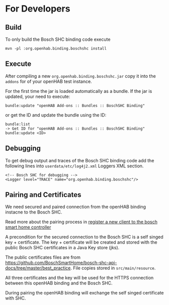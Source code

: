 # For Developers

## Build

To only build the Bosch SHC binding code execute

    mvn -pl :org.openhab.binding.boschshc install

## Execute

After compiling a new ``org.openhab.binding.boschshc.jar`` 
copy it into the ``addons`` for of your openHAB test instance.

For the first time the jar is loaded automatically as a bundle.
If the jar is updated, your need to execute:

    bundle:update "openHAB Add-ons :: Bundles :: BoschSHC Binding"
   
or get the ID and update the bundle using the ID:

    bundle:list
    -> Get ID for "openHAB Add-ons :: Bundles :: BoschSHC Binding"
    bundle:update <ID>

    

## Debugging

To get debug output and traces of the Bosch SHC binding code
add the following lines into ``userdata/etc/log4j2.xml`` Loggers XML section. 

    <!-- Bosch SHC for debugging -->
	<Logger level="TRACE" name="org.openhab.binding.boschshc"/>

## Pairing and  Certificates

We need secured and paired connection from the openHAB binding instacne to the Bosch SHC.  

Read more about the pairing process in [register a new client to the bosch smart home controller](https://github.com/BoschSmartHome/bosch-shc-api-docs/tree/master/postman#register-a-new-client-to-the-bosch-smart-home-controller)

A precondition for the secured connection to the Bosch SHC is a self singed key + certificate.
The key + certificate will be created and stored with the public Bosch SHC certificates in a Java Key store (jks).  

The public certificates files are from https://github.com/BoschSmartHome/bosch-shc-api-docs/tree/master/best_practice.
File copies stored in ``src/main/resource``.

All three certificates and the key will be used for the HTTPS connection between
this openHAB binding and the Bosch SHC.

During pairing the openHAB binding will exchange the self singed certificate with SHC.    